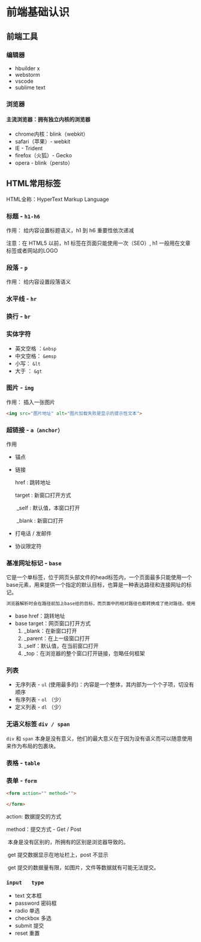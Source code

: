 # 前端基础认识



## 前端工具

### 编辑器

- hbuilder x
- webstorm
- vscode
- sublime text



### 浏览器

#### 主流浏览器：拥有独立内核的浏览器

- chrome内核：blink（webkit）
- safari（苹果）- webkit
- IE - Trident
- firefox（火狐）- Gecko
- opera - blink（persto）

## HTML常用标签

HTML全称：HyperText Markup Language

### 标题 - `h1-h6`

作用： 给内容设置标题语义，h1 到 h6 重要性依次递减

注意：在 HTML5 以前，h1 标签在页面只能使用一次（SEO）, h1 一般用在文章标签或者网站的LOGO

### 段落 - `p` 

作用： 给内容设置段落语义

### 水平线 - `hr` 

### 换行 - `br`

###  实体字符

- 英文空格 ：`&nbsp`
- 中文空格： `&emsp`
- 小写： `&lt`
- 大于 ： `&gt`

### 图片 - `img`

作用： 插入一张图片

```html
<img src="图片地址" alt="图片加载失败是显示的提示性文本">
```

### 超链接 - `a（anchor）` 

作用

- 锚点

- 链接

  href : 跳转地址

  target : 新窗口打开方式

  ​           _self : 默认值，本窗口打开

  ​           _blank : 新窗口打开

- 打电话 / 发邮件

- 协议限定符

### 基准网址标记 - `base`

它是一个单标签，位于网页头部文件的head标签内，一个页面最多只能使用一个base元素，用来提供一个指定的默认目标，也算是一种表达路径和连接网址的标记。

```html
浏览器解析时会在路径前加上base给的目标，而页面中的相对路径也都转换成了绝对路径。使用了base标签就应带上href属性和target属性。
```

- base href：跳转地址
- base target：网页窗口打开方式
  1. _blank：在新窗口打开
  2. _parent：在上一级窗口打开
  3. _self：默认值，在当前窗口打开
  4. _top：在浏览器的整个窗口打开链接，忽略任何框架



### 列表

- 无序列表 \- `ul` (使用最多的)：内容是一个整体，其内部为一个个子项，切没有顺序
- 有序列表 \- `ol` （少）
- 定义列表 \- `dl` （少）

### 无语义标签 `div / span` 

`div` 和 `span` 本身是没有意义，他们的最大意义在于因为没有语义而可以随意使用来作为布局的包裹块。

### 表格 - `table` 

### 表单 - `form` 

```html
<form action="" method="">

</form>
```

action: 数据提交的方式

method：提交方式 - Get / Post

​              本身是没有区别的，所拥有的区别是浏览器导致的。

​              get  提交数据显示在地址栏上，post   不显示

​              get  提交的数据量有限，如图片，文件等数据就有可能无法提交。

### `input   type`

- text   文本框
- password   密码框
- radio   单选
- checkbox   多选
- submit   提交
- reset    重置
